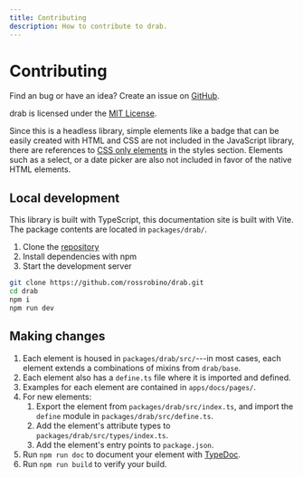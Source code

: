 ```yaml
---
title: Contributing
description: How to contribute to drab.
---
```


# Contributing

Find an bug or have an idea? Create an issue on [GitHub](https://github.com/rossrobino/drab).

drab is licensed under the [MIT License](https://github.com/rossrobino/drab/blob/main/LICENSE.md).

Since this is a headless library, simple elements like a badge that can be easily created with HTML and CSS are not included in the JavaScript library, there are references to [CSS only elements](/styles/details/) in the styles section. Elements such as a select, or a date picker are also not included in favor of the native HTML elements.

## Local development

This library is built with TypeScript, this documentation site is built with Vite. The package contents are located in `packages/drab/`.

1. Clone the [repository](https://github.com/rossrobino/drab)
2. Install dependencies with npm
3. Start the development server

```bash
git clone https://github.com/rossrobino/drab.git
cd drab
npm i
npm run dev
```

## Making changes

1. Each element is housed in `packages/drab/src/`---in most cases, each element extends a combinations of mixins from `drab/base`.
2. Each element also has a `define.ts` file where it is imported and defined.
3. Examples for each element are contained in `apps/docs/pages/`.
4. For new elements:
   1. Export the element from `packages/drab/src/index.ts`, and import the `define` module in `packages/drab/src/define.ts`.
   2. Add the element's attribute types to `packages/drab/src/types/index.ts`.
   3. Add the element's entry points to `package.json`.
5. Run `npm run doc` to document your element with [TypeDoc](https://typedoc.org/).
6. Run `npm run build` to verify your build.
